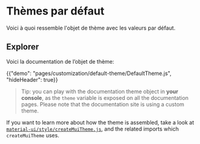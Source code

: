 # Thèmes par défaut

<p class="description">Voici à quoi ressemble l'objet de thème avec les valeurs par défaut.</p>

## Explorer

Voici la documentation de l’objet de thème:

{{"demo": "pages/customization/default-theme/DefaultTheme.js", "hideHeader": true}}

> Tip: you can play with the documentation theme object in **your console**, as the `theme` variable is exposed on all the documentation pages. Please note that the documentation site is using a custom theme.

If you want to learn more about how the theme is assembled, take a look at [`material-ui/style/createMuiTheme.js`](https://github.com/mui-org/material-ui/blob/master/packages/material-ui/src/styles/createMuiTheme.js), and the related imports which `createMuiTheme` uses.